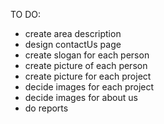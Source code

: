 TO DO:
- create area description
- design contactUs page
- create slogan for each person
- create picture of each person
- create picture for each project
- decide images for each project
- decide images for about us
- do reports
